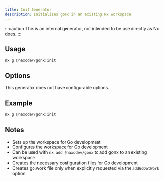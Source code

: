 ```yaml
---
title: Init Generator
description: Initializes gonx in an existing Nx workspace
---
```


:::caution
This is an internal generator, not intended to be use directly as Nx does.
:::

## Usage

```bash
nx g @naxodev/gonx:init
```

## Options

This generator does not have configurable options.

## Example

```bash
nx g @naxodev/gonx:init
```

## Notes

- Sets up the workspace for Go development
- Configures the workspace for Go development
- Can be used with `nx add @naxodev/gonx` to add gonx to an existing workspace
- Creates the necessary configuration files for Go development
- Creates go.work file only when explicitly requested via the `addGoDotWork` option
